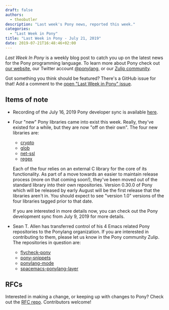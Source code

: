 ```yaml
---
draft: false
authors:
  - theobutler
description: "Last week's Pony news, reported this week."
categories:
  - "Last Week in Pony"
title: "Last Week in Pony - July 21, 2019"
date: 2019-07-21T16:48:46+02:00
---
```

_Last Week In Pony_ is a weekly blog post to catch you up on the latest news for the Pony programming language. To learn more about Pony check out [our website](https://ponylang.io), our Twitter account [@ponylang](https://twitter.com/ponylang), or our [Zulip community](https://ponylang.zulipchat.com).

Got something you think should be featured? There's a GitHub issue for that! Add a comment to the [open "Last Week in Pony" issue](https://github.com/ponylang/ponylang.github.io/issues?q=is%3Aissue+is%3Aopen+label%3Alast-week-in-pony).
<!-- more -->

## Items of note

- Recording of the July 16, 2019 Pony developer sync is available [here](https://vimeo.com/915528345).

- Four "new" Pony libraries came into exist this week. Really, they've existed for a while, but they are now "off on their own". The four new libraries are:

    - [crypto](https://github.com/ponylang/crypto)
    - [glob](https://github.com/ponylang/glob)
    - [net-ssl](https://github.com/ponylang/net-ssl)
    - [regex](https://github.com/ponylang/regex)

    Each of the four relies on an external C library for the core of its functionality. As part of a move towards an easier to maintain release process (more on that coming soon!), they've been moved out of the standard library into their own repositories. Version 0.30.0 of Pony which will be released by early August will be the first release that the libraries aren't in. You should expect to see "version 1.0" versions of the four libraries tagged prior to that date.

    If you are interested in more details now, you can check out the Pony development sync from July 9, 2019 for more details.

- Sean T. Allen has transferred control of his 4 Emacs related Pony repositories to the Ponylang organization. If you are interested in contributing to them, please let us know in the Pony community Zulip. The repositories in question are:

    - [flycheck-pony](https://github.com/ponylang/flycheck-pony)
    - [pony-snippets](https://github.com/ponylang/pony-snippets)
    - [ponylang-mode](https://github.com/ponylang/ponylang-mode)
    - [spacemacs-ponylang-layer](https://github.com/ponylang/spacemacs-ponylang-layer)

## RFCs

Interested in making a change, or keeping up with changes to Pony? Check out the [RFC repo](https://github.com/ponylang/rfcs). Contributors welcome!
